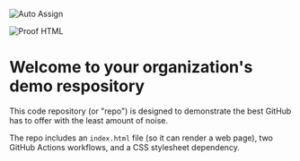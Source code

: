![Auto Assign](https://github.com/idontknowhatamidoing/demo-repository/actions/workflows/auto-assign.yml/badge.svg)

![Proof HTML](https://github.com/idontknowhatamidoing/demo-repository/actions/workflows/proof-html.yml/badge.svg)

# Welcome to your organization's demo respository
This code repository (or "repo") is designed to demonstrate the best GitHub has to offer with the least amount of noise.

The repo includes an `index.html` file (so it can render a web page), two GitHub Actions workflows, and a CSS stylesheet dependency.
